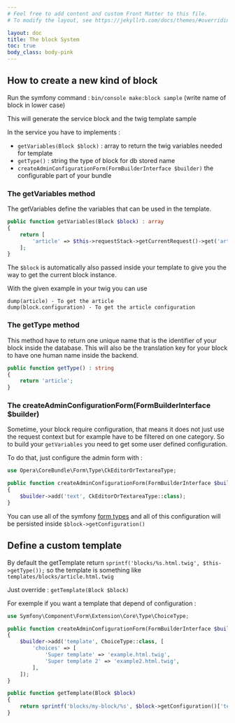```yaml
---
# Feel free to add content and custom Front Matter to this file.
# To modify the layout, see https://jekyllrb.com/docs/themes/#overriding-theme-defaults

layout: doc
title: The block System
toc: true
body_class: body-pink
---
```


## How to create a new kind of block

Run the symfony command : `bin/console make:block sample` (write name of block in lower case)

This will generate the service block and the twig template sample

In the service you have to implements :

- `getVariables(Block $block)` : array to return the twig variables needed for template
- `getType()` : string the type of block for db stored name
- `createAdminConfigurationForm(FormBuilderInterface $builder)` the configurable part of your bundle

### The getVariables method

The getVariables define the variables that can be used in the template.

```` php
public function getVariables(Block $block) : array
{
    return [
        'article' => $this->requestStack->getCurrentRequest()->get('article'),
    ];
}
````

The `$block` is automatically also passed inside your template to give you the way to get the current block instance. 


With the given example in your twig you can use

```` twig
dump(article) - To get the article
dump(block.configuration) - To get the article configuration
````

### The getType method

This method have to return one unique name that is the identifier of your block inside the database. This will also be the translation key for your block to have one human name inside the backend.

```` php
public function getType() : string
{
    return 'article';
}
````

### The createAdminConfigurationForm(FormBuilderInterface $builder)

Sometime, your block require configuration, that means it does not just use the request context but for example have to be filtered on one category. So to build your `getVariables` you need to get some user defined configuration.

To do that, just configure the admin form with :

```` php
use Opera\CoreBundle\Form\Type\CkEditorOrTextareaType;

public function createAdminConfigurationForm(FormBuilderInterface $builder)
{
    $builder->add('text', CkEditorOrTextareaType::class);    
}
````

You can use all of the symfony [form types](https://symfony.com/doc/current/forms.html) and all of this configuration will be persisted inside `$block->getConfiguration()`

## Define a custom template 

By default the getTemplate return `sprintf('blocks/%s.html.twig', $this->getType());` so the template is something like `templates/blocks/article.html.twig`

Just override : `getTemplate(Block $block)`

For exemple if you want a template that depend of configuration :

```` php
use Symfony\Component\Form\Extension\Core\Type\ChoiceType;

public function createAdminConfigurationForm(FormBuilderInterface $builder)
{
    $builder->add('template', ChoiceType::class, [
        'choices' => [
            'Super template' => 'example.html.twig',
            'Super template 2' => 'example2.html.twig',
        ],
    ]);    
}

public function getTemplate(Block $block)
{
    return sprintf('blocks/my-block/%s', $block->getConfiguration()['template']);    
}
````
